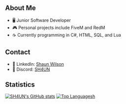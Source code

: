 ## About Me

- 🖥️ Junior Software Developer
- 🎮 Personal projects include FiveM and RedM
- ☕ Currently programming in C#, HTML, SQL, and Lua

## Contact
- 💼 LinkedIn: [Shaun Wilson](https://www.linkedin.com/in/shaun-wilson-a41769268/)
- 💬 Discord: [SH4UN](https://discord.com/users/sh4un#0)

## Statistics
[![SH4UN's GitHub stats](https://github-readme-stats-sh4uns-projects.vercel.app/api?username=SH4UN-W&show=prs_merged,prs_merged_percentage&show_icons=true&theme=radical&rank_icon=github)](https://github.com/SH4UN-W)
[![Top Languagesh](https://github-readme-stats.vercel.app/api/top-langs/?username=SH4UN-W&layout=compact&show_icons=true&theme=radical)](https://github.com/SH4UN-W)
